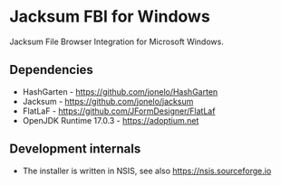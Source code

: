 # Jacksum FBI for Windows

Jacksum File Browser Integration for Microsoft Windows.

## Dependencies

- HashGarten - https://github.com/jonelo/HashGarten
- Jacksum - https://github.com/jonelo/jacksum
- FlatLaF - https://github.com/JFormDesigner/FlatLaf
- OpenJDK Runtime 17.0.3 - https://adoptium.net

## Development internals

- The installer is written in NSIS, see also https://nsis.sourceforge.io
